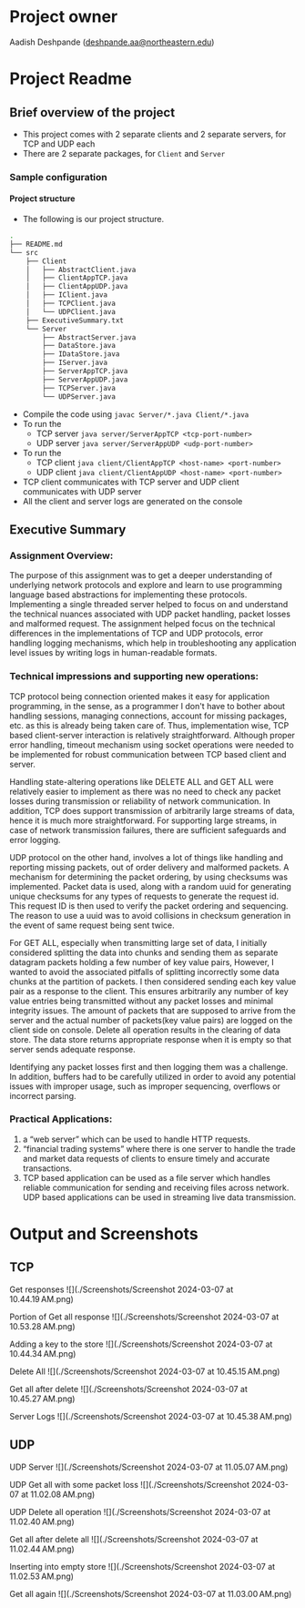 # Project owner
Aadish Deshpande (deshpande.aa@northeastern.edu)

# Project Readme

## Brief overview of the project
* This project comes with 2 separate clients and 2 separate servers, for TCP and
UDP each
* There are 2 separate packages, for `Client` and `Server`

### Sample configuration

#### Project structure
* The following is our project structure.
```bash
.
├── README.md
└── src
    ├── Client
    │   ├── AbstractClient.java
    │   ├── ClientAppTCP.java
    │   ├── ClientAppUDP.java
    │   ├── IClient.java
    │   ├── TCPClient.java
    │   └── UDPClient.java
    ├── ExecutiveSummary.txt
    └── Server
        ├── AbstractServer.java
        ├── DataStore.java
        ├── IDataStore.java
        ├── IServer.java
        ├── ServerAppTCP.java
        ├── ServerAppUDP.java
        ├── TCPServer.java
        └── UDPServer.java
```
* Compile the code using `javac Server/*.java Client/*.java`
* To run the 
  * TCP server `java server/ServerAppTCP <tcp-port-number>`
  * UDP server `java server/ServerAppUDP <udp-port-number>`
* To run the 
  * TCP client `java client/ClientAppTCP <host-name> <port-number>`
  * UDP client `java client/ClientAppUDP <host-name> <port-number>`
* TCP client communicates with TCP server and UDP client communicates with UDP server
* All the client and server logs are generated on the console

## Executive Summary

### Assignment Overview:
The purpose of this assignment was to get a deeper understanding of underlying network protocols and 
explore and learn to use programming language based abstractions for implementing these
protocols. Implementing a single threaded server helped to focus on and understand the technical nuances 
associated with UDP packet handling, packet losses and malformed request. The assignment helped
focus on the technical differences in the implementations of TCP and UDP protocols, error handling 
logging mechanisms, which help in troubleshooting any application level issues by writing logs in
human-readable formats.

### Technical impressions and supporting new operations:

TCP protocol being connection oriented makes it easy for application programming, in
the sense, as a programmer I don't have to bother about handling sessions, managing connections, 
account for missing packages, etc. as this is already being taken care of. Thus, implementation wise,
TCP based client-server interaction is relatively straightforward. Although proper error handling, 
timeout mechanism using socket operations were needed to be implemented for robust communication 
between TCP based client and server.

Handling state-altering operations like DELETE ALL and GET ALL were relatively easier to implement
as there was no need to check any packet losses during transmission or reliability of network 
communication. In addition, TCP does support transmission of arbitrarily large streams of data, hence
it is much more straightforward. For supporting large streams, in case of network transmission failures,
there are sufficient safeguards and error logging.

UDP protocol on the other hand, involves a lot of things like handling and reporting missing packets, 
out of order delivery and malformed packets. A mechanism for determining the packet ordering, 
by using checksums was implemented. Packet data is used, along with a random uuid for generating unique checksums for 
any types of requests to generate the request id. This request ID is then used to verify the packet ordering
and sequencing. The reason to use a uuid was to avoid collisions in checksum generation in the event
of same request being sent twice.

For GET ALL, especially when transmitting large set of data, I initially considered splitting the 
data into chunks and sending them as separate datagram packets holding a few number of key value 
pairs, However, I wanted to avoid the associated pitfalls of splitting incorrectly some data chunks at 
the partition of packets. I then considered sending each key value pair as a response to the client. 
This ensures arbitrarily any number of key value entries being transmitted without any packet losses and minimal integrity issues. 
The amount of packets that are supposed to arrive from the server and the actual number of packets(key value pairs) 
are logged on the client side on console. Delete all operation results in the clearing of data store.
The data store returns appropriate response when it is empty so that server sends adequate response.

Identifying any packet losses first and then logging them was a challenge. In addition, buffers 
had to be carefully utilized in order to avoid any potential issues with improper usage, such as 
improper sequencing, overflows or incorrect parsing.

### Practical Applications:
1. a “web server” which can be used to handle HTTP requests. 
2. “financial trading systems” where there is one server to handle the trade and market data requests of clients to ensure timely and accurate transactions.
3. TCP based application can be used as a file server which handles reliable communication for sending and
   receiving files across network. UDP based applications can be used in streaming live data transmission.

# Output and Screenshots

## TCP

Get responses
![](./Screenshots/Screenshot 2024-03-07 at 10.44.19 AM.png)

Portion of Get all response
![](./Screenshots/Screenshot 2024-03-07 at 10.53.28 AM.png)

Adding a key to the store
![](./Screenshots/Screenshot 2024-03-07 at 10.44.34 AM.png)

Delete All
![](./Screenshots/Screenshot 2024-03-07 at 10.45.15 AM.png)

Get all after delete
![](./Screenshots/Screenshot 2024-03-07 at 10.45.27 AM.png)

Server Logs
![](./Screenshots/Screenshot 2024-03-07 at 10.45.38 AM.png)


## UDP

UDP Server
![](./Screenshots/Screenshot 2024-03-07 at 11.05.07 AM.png)

UDP Get all with some packet loss
![](./Screenshots/Screenshot 2024-03-07 at 11.02.08 AM.png)

UDP Delete all operation
![](./Screenshots/Screenshot 2024-03-07 at 11.02.40 AM.png)

Get all after delete all
![](./Screenshots/Screenshot 2024-03-07 at 11.02.44 AM.png)

Inserting into empty store
![](./Screenshots/Screenshot 2024-03-07 at 11.02.53 AM.png)

Get all again
![](./Screenshots/Screenshot 2024-03-07 at 11.03.00 AM.png)